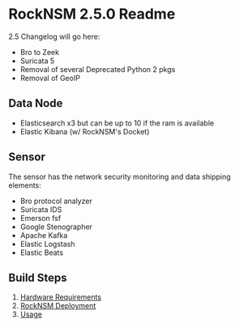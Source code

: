 # RockNSM 2.5.0 Readme
2.5 Changelog will go here:
 - Bro to Zeek
 - Suricata 5
 - Removal of several Deprecated Python 2 pkgs
 - Removal of GeoIP

## Data Node
- Elasticsearch x3 but can be up to 10 if the ram is available
- Elastic Kibana (w/ RockNSM's Docket)

## Sensor
The sensor has the network security monitoring and data shipping elements:
- Bro protocol analyzer
- Suricata IDS
- Emerson fsf
- Google Stenographer
- Apache Kafka
- Elastic Logstash
- Elastic Beats

## Build Steps
1. [Hardware Requirements](rocknsm-requirements.md)
1. [RockNSM Deployment](sensordeploy.md)
1. [Usage](rocknsm-usage.md)
